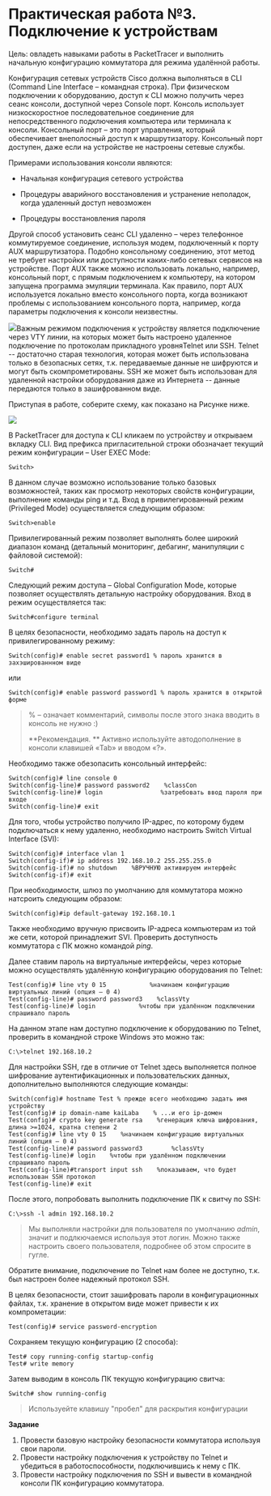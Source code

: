 # Практическая работа №3. Подключение к устройствам

Цель: овладеть навыками работы в PacketTracer и выполнить начальную конфигурацию коммутатора для режима удалённой работы.

Конфигурация сетевых устройств Cisco должна выполняться в CLI \(Command Line Interface – командная строка\). При физическом подключении к оборудованию, доступ к CLI можно получить через сеанс консоли, доступной через Console порт. Консоль использует низкоскоростное последовательное соединение для непосредственного подключения компьютера или терминала к консоли. Консольный порт – это порт управления, который обеспечивает внеполосный доступ к маршрутизатору. Консольный порт доступен, даже если на устройстве не настроены сетевые службы.

Примерами использования консоли являются:

* Начальная конфигурация сетевого устройства

* Процедуры аварийного восстановления и устранение неполадок, когда удаленный доступ невозможен

* Процедуры восстановления пароля

Другой способ установить сеанс CLI удаленно – через телефонное коммутируемое соединение, используя модем, подключенный к порту AUX маршрутизатора. Подобно консольному соединению, этот метод не требует настройки или доступности каких-либо сетевых сервисов на устройстве. Порт AUX также можно использовать локально, например, консольный порт, с прямым подключением к компьютеру, на котором запущена программа эмуляции терминала. Как правило, порт AUX используется локально вместо консольного порта, когда возникают проблемы с использованием консольного порта, например, когда параметры подключения к консоли неизвестны.

![](/assets/PR3conPorts.png)  Важным режимом подключения к устройству является подключение через VTY линии, на которых может быть настроено удаленное подключение по протоколам прикладного уровняTelnet или SSH. Telnet -- достаточно старая технология, которая может быть использована только в безопасных сетях, т.к. передаваемые данные не шифруются и могут быть скомпрометированы.  SSH же может быть использован для удаленной настройки оборудования даже из Интернета -- данные передаются только в зашифрованном виде.

Приступая в работе, соберите схему, как показано на Рисунке ниже.

![](/assets/pr3topo.png)

В PacketTracer для доступа к CLI кликаем по устройству и открываем вкладку CLI. Вид префикса пригласительной строки обозначает текущий режим конфигурации – User EXEC Mode:

```
Switch>
```

В данном случае возможно использование только базовых возможностей, таких как просмотр некоторых свойств конфигурации, выполнение команды ping и т.д. Вход в привилегированный режим \(Privileged Mode\) осуществляется следующим образом:

```
Switch>enable
```

Привилегированный режим  позволяет выполнять более широкий диапазон команд \(детальный мониторинг, дебагинг, манипуляции с файловой системой\):

```
Switch#
```

Следующий режим доступа – Global Configuration Mode, которые позволяет осуществлять детальную настройку оборудования. Вход в режим осуществляется так:

```
 Switch#configure terminal
```

В целях безопасности, необходимо задать пароль на доступ к привилегированному режиму:

```
 Switch(config)# enable secret password1 % пароль хранится в захэшированнном виде
```

или

```
 Switch(config)# enable password password1 % пароль хранится в открытой форме
```

> % – означает комментарий, символы после этого знака вводить в консоль не нужно :\)
>
> **Рекомендация. ** Активно используйте автодополнение в консоли клавишей «Tab» и вводом «?».

  Необходимо также обезопасить консольный интерфейс:

```
 Switch(config)# line console 0
Switch(config-line)# password password2    %classCon
Switch(config-line)# login                %затребовать ввод пароля при входе
Switch(config-line)# exit
```

Для того, чтобы устройство получило IP-адрес, по которому будем подключаться к нему удаленно, необходимо настроить Switch Virtual Interface \(SVI\):

```
Switch(config)# interface vlan 1
Switch(config-if)# ip address 192.168.10.2 255.255.255.0
Switch(config-if)# no shutdown    %ВРУЧНУЮ активируем интерфейс 
Switch(config-if)# exit
```

При необходимости, шлюз по умолчанию для коммутатора можно натсроить следующим образом:

```
Switch(config)#ip default-gateway 192.168.10.1
```

Также необходимо вручную присвоить IP-адреса компьютерам из той же сети, которой принадлежит SVI. Проверить доступность коммутатора с ПК можно командой _ping_.

Далее ставим пароль на виртуальные интерфейсы, через которые можно осуществлять удалённую конфигурацию оборудования по Telnet:

```
 Test(config)# line vty 0 15            %начинаем конфигурацию виртуальных линий (опция – 0 4)
Test(config-line)# password password3    %classVty
Test(config-line)# login            %чтобы при удалённом подключении спрашивало пароль
```

На данном этапе нам доступно подключение к оборудованию по Telnet, проверить в командной строке Windows это можно так:

```
 C:\>telnet 192.168.10.2
```

Для настройки SSH, где в отличие от Telnet здесь выполняется полное шифрование аутентификационных и пользовательских данных, дополнительно выполняются следующие команды:

```
 Switch(config)# hostname Test % прежде всего необходимо задать имя устройству
Test(config)# ip domain-name kaiLaba    % ...и его ip-домен
Test(config)# crypto key generate rsa    %генерация ключа шифрования, длина >=1024, кратна степени 2
Test(config)# line vty 0 15    %начинаем конфигурацию виртуальных линий (опция – 0 4)
Test(config-line)# password password3        %classVty
Test(config-line)# login    %чтобы при удалённом подключении спрашивало пароль
Test(config-line)#transport input ssh    %показываем, что будет использован SSH протокол
Test(config-line)# exit
```

После этого, попробовать выполнить подключение ПК к свитчу по SSH:

```
C:\>ssh -l admin 192.168.10.2 
```

> Мы выполняли настройки для пользователя по умолчанию _admin_, значит и подлкючаемся используя этот логин. Можно также настроить своего пользователя, подробнее об этом спросите в гугле.

Обратите внимание, подключение по Telnet нам более не доступно, т.к. был настроен более надежный протокол SSH.

В целях безопасности, стоит зашифровать пароли в конфигурационных файлах, т.к. хранение в открытом виде может привести к их компрометации:

```
Test(config)# service password-encryption
```

Сохраняем текущую конфигурацию \(2 способа\):

```
Test# copy running-config startup-config
Test# write memory
```

Затем выводим в консоль ПК текущую конфигурацию свитча:

```
Switch# show running-config  
```

> Используейте клавишу "пробел" для раскрытия конфигурации

**Задание**

1. Провести базовую настройку безопасности коммутатора используя свои пароли.
2. Провести настройку подключения к устройству по Telnet и убедиться в работоспособности, подключившись к нему с ПК.
3. Провести настройку подключения по SSH  и вывести в командной консоли ПК конфигурацию коммутатора. 

 

 

